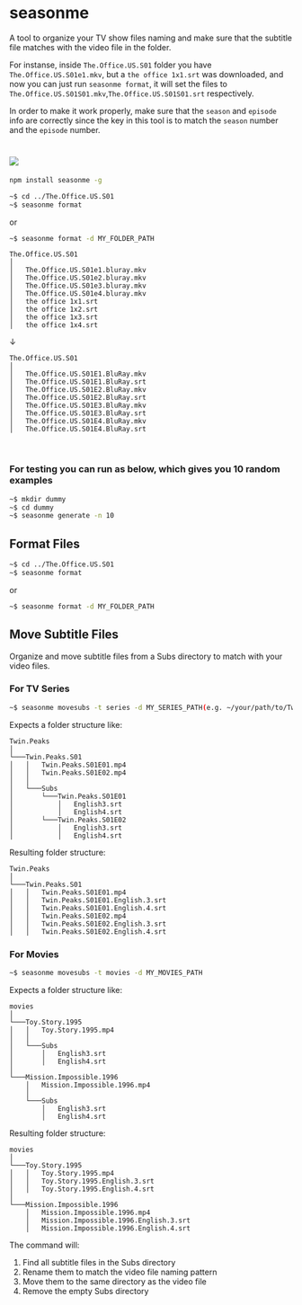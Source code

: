 # seasonme

A tool to organize your TV show files naming and make sure that the subtitle file matches with the video file in the folder.

For instanse, inside ```The.Office.US.S01``` folder you have ```The.Office.US.S01e1.mkv```, but a ```the office 1x1.srt``` was downloaded, and now you can just
run ```seasonme format```, it will set the files to ```The.Office.US.S01S01.mkv```,```The.Office.US.S01S01.srt``` respectively.

In order to make it work properly, make sure that the ```season``` and ```episode``` info are correctly since the key in this tool is to match the ```season``` number and the ```episode``` number.


# <img src="https://github.com/edwardfxiao/seasonme/blob/master/public/index.gif" />

```sh
npm install seasonme -g
```

```sh
~$ cd ../The.Office.US.S01
~$ seasonme format
```
or

```sh
~$ seasonme format -d MY_FOLDER_PATH
```

```
The.Office.US.S01
│
│   The.Office.US.S01e1.bluray.mkv
│   The.Office.US.S01e2.bluray.mkv
│   The.Office.US.S01e3.bluray.mkv
│   The.Office.US.S01e4.bluray.mkv
│   the office 1x1.srt
│   the office 1x2.srt
│   the office 1x3.srt
│   the office 1x4.srt
```
&#8595;
```
The.Office.US.S01
│
│   The.Office.US.S01E1.BluRay.mkv
│   The.Office.US.S01E1.BluRay.srt
│   The.Office.US.S01E2.BluRay.mkv
│   The.Office.US.S01E2.BluRay.srt
│   The.Office.US.S01E3.BluRay.mkv
│   The.Office.US.S01E3.BluRay.srt
│   The.Office.US.S01E4.BluRay.mkv
│   The.Office.US.S01E4.BluRay.srt
```

<br/>

### For testing you can run as below, which gives you 10 random examples
```sh
~$ mkdir dummy
~$ cd dummy
~$ seasonme generate -n 10
```

## Format Files
```sh
~$ cd ../The.Office.US.S01
~$ seasonme format
```
or
```sh
~$ seasonme format -d MY_FOLDER_PATH
```

## Move Subtitle Files
Organize and move subtitle files from a Subs directory to match with your video files.

### For TV Series
```sh
~$ seasonme movesubs -t series -d MY_SERIES_PATH(e.g. ~/your/path/to/Twin.Peaks)
```

Expects a folder structure like:
```
Twin.Peaks
│
└───Twin.Peaks.S01
│   │   Twin.Peaks.S01E01.mp4
│   │   Twin.Peaks.S01E02.mp4
│   │
│   └───Subs
│       └───Twin.Peaks.S01E01
│           │   English3.srt
│           │   English4.srt
│       └───Twin.Peaks.S01E02
│           │   English3.srt
│           │   English4.srt
```

Resulting folder structure:
```
Twin.Peaks
│
└───Twin.Peaks.S01
│   │   Twin.Peaks.S01E01.mp4
│   │   Twin.Peaks.S01E01.English.3.srt
│   │   Twin.Peaks.S01E01.English.4.srt
│   │   Twin.Peaks.S01E02.mp4
│   │   Twin.Peaks.S01E02.English.3.srt
│   │   Twin.Peaks.S01E02.English.4.srt
```

### For Movies
```sh
~$ seasonme movesubs -t movies -d MY_MOVIES_PATH
```

Expects a folder structure like:
```
movies
│
└───Toy.Story.1995
│   │   Toy.Story.1995.mp4
│   │
│   └───Subs
│       │   English3.srt
│       │   English4.srt
│
└───Mission.Impossible.1996
    │   Mission.Impossible.1996.mp4
    │
    └───Subs
        │   English3.srt
        │   English4.srt
```

Resulting folder structure:
```
movies
│
└───Toy.Story.1995
│   │   Toy.Story.1995.mp4
│   │   Toy.Story.1995.English.3.srt
│   │   Toy.Story.1995.English.4.srt
│
└───Mission.Impossible.1996
    │   Mission.Impossible.1996.mp4
    │   Mission.Impossible.1996.English.3.srt
    │   Mission.Impossible.1996.English.4.srt
```

The command will:
1. Find all subtitle files in the Subs directory
2. Rename them to match the video file naming pattern
3. Move them to the same directory as the video file
4. Remove the empty Subs directory
